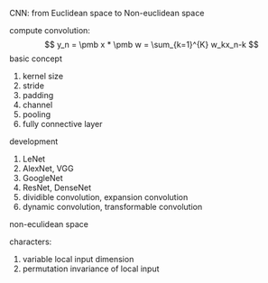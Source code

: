 CNN: from Euclidean space to Non-euclidean space



compute convolution:
$$
y_n = \pmb x * \pmb w = \sum_{k=1}^{K} w_kx_n-k
$$
basic concept

1. kernel size
2. stride
3. padding
4. channel
5. pooling
6. fully connective layer



development

1. LeNet
2. AlexNet, VGG
3. GoogleNet
4. ResNet, DenseNet
5. dividible convolution, expansion convolution
6. dynamic convolution, transformable convolution



non-eculidean space

characters:

1. variable local input dimension
2. permutation invariance of local input



